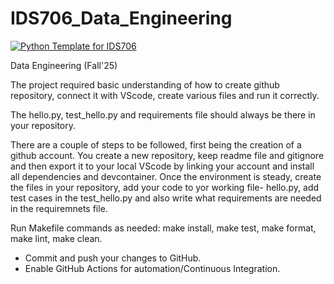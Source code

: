 # IDS706_Data_Engineering
[![Python Template for IDS706](https://github.com/ShambhaviKh/IDS706_Data_Engineering/actions/workflows/main.yml/badge.svg)](https://github.com/ShambhaviKh/IDS706_Data_Engineering/actions/workflows/main.yml)

Data Engineering (Fall'25)

The project required basic understanding of how to create github repository, connect it with VScode, create various files and run it correctly. 

The hello.py, test_hello.py and requirements file should always be there in your repository. 

There are a couple of steps to be followed, first being the creation of a github account. 
You create a new repository, keep readme file and gitignore and then export it to your local VScode by linking your account and install all dependencies and devcontainer. Once the environment is steady, create the files in your repository, add your code to yor working file- hello.py, add test cases in the test_hello.py and also write what requirements are needed in the requiremnets file. 

Run Makefile commands as needed: make install, make test, make format, make lint, make clean.
- Commit and push your changes to GitHub.
- Enable GitHub Actions for automation/Continuous Integration.





